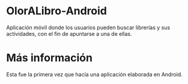 # OlorALibro-Android

Aplicación móvil donde los usuarios pueden buscar librerías y sus actividades, con el fin de apuntarse a una de ellas.



# Más información
Esta fue la primera vez que hacía una aplicación elaborada en Android.

